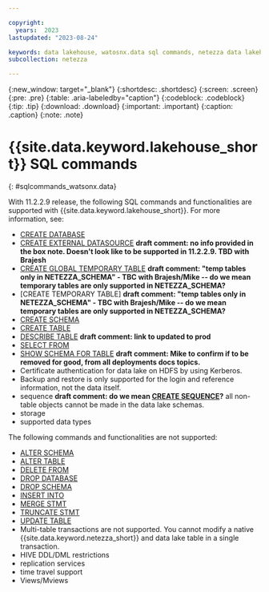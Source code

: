 ```yaml
---

copyright:
  years:  2023
lastupdated: "2023-08-24"

keywords: data lakehouse, watosnx.data sql commands, netezza data lakehouse, watsonx, watsonx.data, watsonx.data with nps
subcollection: netezza

---
```


{:new_window: target="_blank"}
{:shortdesc: .shortdesc}
{:screen: .screen}
{:pre: .pre}
{:table: .aria-labeledby="caption"}
{:codeblock: .codeblock}
{:tip: .tip}
{:download: .download}
{:important: .important}
{:caption: .caption}
{:note: .note}

# {{site.data.keyword.lakehouse_short}} SQL commands
{: #sqlcommands_watsonx.data}

With 11.2.2.9 release, the following SQL commands and functionalities are supported with {{site.data.keyword.lakehouse_short}}.
For more information, see:

- [CREATE DATABASE](https://www.ibm.com/docs/en/netezza?topic=npsscr-create-database-2)
- [CREATE EXTERNAL DATASOURCE](https://www.ibm.com/docs/en/netezza?topic=tables-create-external-datasource-command) **draft comment: no info provided in the box note. Doesn't look like to be supported in 11.2.2.9. TBD with Brajesh**
- [CREATE GLOBAL TEMPORARY TABLE](https://www.ibm.com/docs/en/netezza?topic=mgtt-create-global-temporary-table-2) **draft comment: "temp tables only in NETEZZA_SCHEMA" - TBC with Brajesh/Mike -- do we mean temporary tables are only supported in NETEZZA_SCHEMA?**
- [CREATE TEMPORARY TABLE] **draft comment: "temp tables only in NETEZZA_SCHEMA" - TBC with Brajesh/Mike -- do we mean temporary tables are only supported in NETEZZA_SCHEMA?**
- [CREATE SCHEMA](https://www.ibm.com/docs/en/netezza?topic=npsscr-create-schema-2)
- [CREATE TABLE](https://www.ibm.com/docs/en/netezza?topic=npsscr-create-table-2)
- [DESCRIBE TABLE](https://ibmdocs-test.dcs.ibm.com/docs/en/SSTNZ3_current?topic=reference-describe-table) **draft comment: link to updated to prod**
- [SELECT FROM](https://www.ibm.com/docs/en/netezza?topic=npsscr-select-retrieve-rows-2)
- [SHOW SCHEMA FOR TABLE](https://www.ibm.com/docs/en/netezza?topic=npsscr-show-schema-2) **draft comment: Mike to confirm if to be removed for good, from all deployments docs topics.**
- Certificate authentication for data lake on HDFS by using Kerberos.
- Backup and restore is only supported for the login and reference information, not the data itself.
- sequence **draft comment: do we mean [CREATE SEQUENCE](https://www.ibm.com/docs/en/netezza?topic=npsscr-create-sequence-2)?** all non-table objects cannot be made in the data lake schemas.
- storage
- supported data types

The following commands and functionalities are not supported:

- [ALTER SCHEMA](https://www.ibm.com/docs/en/netezza?topic=npsscr-alter-schema-2)
- [ALTER TABLE](https://www.ibm.com/docs/en/netezza?topic=npsscr-alter-table-2)
- [DELETE FROM](https://www.ibm.com/docs/en/netezza?topic=npsscr-delete-2)
- [DROP DATABASE](https://www.ibm.com/docs/en/netezza?topic=npsscr-drop-database-2)
- [DROP SCHEMA](https://www.ibm.com/docs/en/netezza?topic=npsscr-drop-schema-2)
- [INSERT INTO](https://www.ibm.com/docs/en/netezza?topic=npsscr-insert-2)
- [MERGE STMT](https://www.ibm.com/docs/en/netezza?topic=npsscr-merge-2)
- [TRUNCATE STMT](https://www.ibm.com/docs/en/netezza?topic=npsscr-truncate-2)
- [UPDATE TABLE](https://www.ibm.com/docs/en/netezza?topic=npsscr-update-2)
- Multi-table transactions are not supported. You cannot modify a native {{site.data.keyword.netezza_short}} and data lake table in a single transaction.
- HIVE DDL/DML restrictions
- replication services
- time travel support
- Views/Mviews
